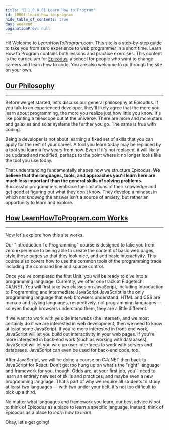 ```yaml
---
title: "📓 1.0.0.01 Learn How to Program"
id: 10001-learn-how-to-program
hide_table_of_contents: true
day: weekend
paginationPrev: null
---
```


Hi! Welcome to _LearnHowToProgram.com_. This site is a step-by-step guide to take you from zero experience to web programmer in a short time. Learn How to Program contains both lessons and practice exercises. This content is the curriculum for [Epicodus](http://www.epicodus.com), a school for people who want to change careers and learn how to code. You are also welcome to go through the site on your own.

## [Our Philosophy](#our-philosophy)

---

Before we get started, let's discuss our general philosophy at Epicodus. If you talk to an experienced developer, they'll likely agree that the more you learn about programming, the more you realize just how little you know. It's like pointing a telescope out at the universe. There are more and more stars and galaxies and solar systems the further you go. The same is true with coding.

Being a developer is not about learning a fixed set of skills that you can apply for the rest of your career. A tool you learn today may be replaced by a tool you learn a few years from now. Even if it's not replaced, it will likely be updated and modified, perhaps to the point where it no longer looks like the tool you use today.

That understanding fundamentally shapes how we structure Epicodus. **We believe that the languages, tools, and approaches you'll learn here are much less important than the general skills of solving problems**. Successful programmers embrace the limitations of their knowledge and get good at figuring out what they don't know. They develop a mindset in which _not knowing_ the answer isn't a source of anxiety, but rather an opportunity to learn and explore.

## [How LearnHowToProgram.com Works](#how-learnhowtoprogram-com-works)

---

Now let's explore how this site works.

Our "Introduction To Programming" course is designed to take you from zero experience to being able to create the content of basic web pages, style those pages so that they look nice, and add basic interactivity. This course also covers how to use the common tools of the programming trade including the command line and source control.

Once you've completed the first Unit, you will be ready to dive into a programming language. Currently, we offer one track at Fidgetech: C#/.NET. You will first take two classes on JavaScript, including Introduction to Programming and Intermediate JavaScript.JavaScript is the only programming language that web browsers understand. HTML and CSS are markup and styling languages, respectively, not programming languages — so even though browsers understand them, they are a little different.

If we want to work with ye olde interwebs (the internet), and we most certainly do if we are interested in web development, then we need to know at least some JavaScript. If you're more interested in front-end work, JavaScript will let you build out interactivity in your web pages. If you're more interested in back-end work (such as working with databases), JavaScript will let you wire up user interfaces to work with servers and databases. JavaScript can even be used for back-end code, too. 

After JavaScript, we will be doing a course on C#/.NET then back to JavaScript for React. Don't get too hung up on what's the "right" language and framework for you, though. Odds are, at your first job, you'll need to learn an entirely new set of skills and practices, and maybe even a new programming language. That's part of why we require all students to study at least two languages — with two under your belt, it's not too difficult to pick up a third.

No matter what languages and framework you learn, our best advice is not to think of Epicodus as a place to learn a specific language. Instead, think of Epicodus as a place to _learn how to learn_.


Okay, let's get going!
